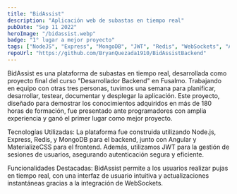 ```yaml
---
title: "BidAssist"
description: "Aplicación web de subastas en tiempo real"
pubDate: "Sep 11 2022"
heroImage: "/bidassist.webp"
badge: "1° lugar a mejor proyecto"
tags: ["NodeJS", "Express", "MongoDB", "JWT", "Redis", "WebSockets", "Angular", "TypeScript", "API REST"]
repoUrl: "https://github.com/BryanQuezada1910/BidAssistBackend"
---
```


BidAssist es una plataforma de subastas en tiempo real, desarrollada como proyecto final del curso "Desarrollador Backend" en Fusalmo. Trabajando en equipo con otras tres personas, tuvimos una semana para planificar, desarrollar, testear, documentar y desplegar la aplicación. Este proyecto, diseñado para demostrar los conocimientos adquiridos en más de 180 horas de formación, fue presentado ante programadores con amplia experiencia y ganó el primer lugar como mejor proyecto.

Tecnologías Utilizadas: La plataforma fue construida utilizando Node.js, Express, Redis, y MongoDB para el backend, junto con Angular y MaterializeCSS para el frontend. Además, utilizamos JWT para la gestión de sesiones de usuarios, asegurando autenticación segura y eficiente.

Funcionalidades Destacadas: BidAssist permite a los usuarios realizar pujas en tiempo real, con una interfaz de usuario intuitiva y actualizaciones instantáneas gracias a la integración de WebSockets.